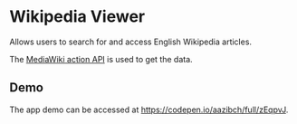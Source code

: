 # Wikipedia Viewer

Allows users to search for and access English Wikipedia articles.

The [MediaWiki action API](https://www.mediawiki.org/wiki/API:Main_page) is used to get the data.

## Demo

The app demo can be accessed at https://codepen.io/aazibch/full/zEqpvJ.
